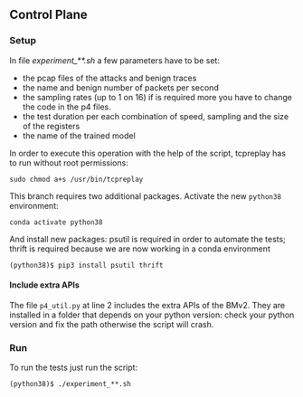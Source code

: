 ## Control Plane

### Setup

In file *experiment_**.sh* a few parameters have to be set:

* the pcap files of the attacks and benign traces
* the name and benign number of packets per second
* the sampling rates (up to 1 on 16) if is required more you have to change the code in the p4 files.
* the test duration per each combination of speed, sampling and the size of the registers
* the name of the trained model

In order to execute this operation with the help of the script, tcpreplay has to run without root permissions:
```
sudo chmod a+s /usr/bin/tcpreplay
```

This branch requires two additional packages. Activate the new ```python38``` environment:

```
conda activate python38
```

And install new packages: psutil is required in order to automate the tests; thrift is required because we are now working in a conda environment

```
(python38)$ pip3 install psutil thrift
```

#### Include extra APIs
The file ```p4_util.py``` at line 2 includes the extra APIs of the BMv2. They are installed in a folder that depends on your python version: check your python version and fix the path otherwise the script will crash.


### Run
To run the tests just run the script:
```
(python38)$ ./experiment_**.sh
```


